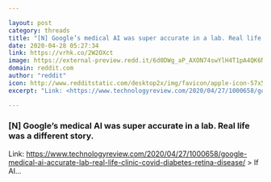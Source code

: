 ```yaml
---

layout: post
category: threads
title: "[N] Google’s medical AI was super accurate in a lab. Real life was a different story."
date: 2020-04-28 05:27:34
link: https://vrhk.co/2W2OXct
image: https://external-preview.redd.it/6d0DWg_aP_AXON74swYlH4T1pA4QK6NOm5m0j_8Oc6c.jpg?width=1200&height=600&auto=webp&crop=1200:600,smart&s=0ee2bcfafd0ba447540958347d5638f8712a7559
domain: reddit.com
author: "reddit"
icon: http://www.redditstatic.com/desktop2x/img/favicon/apple-icon-57x57.png
excerpt: "Link: <https://www.technologyreview.com/2020/04/27/1000658/google-medical-ai-accurate-lab-real-life-clinic-covid-diabetes-retina-disease/> &gt; If AI..."

---
```


### [N] Google’s medical AI was super accurate in a lab. Real life was a different story.

Link: <https://www.technologyreview.com/2020/04/27/1000658/google-medical-ai-accurate-lab-real-life-clinic-covid-diabetes-retina-disease/> &gt; If AI...